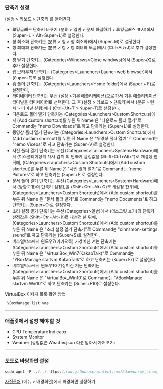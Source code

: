 ### 단축키 설정
(설정 > 키보드 > 단축키)를 들어간다.
* 루킹글래스 단축키 바꾸기 (분류 > 일반 > 문제 해결하기 > 루킹글래스 표시)에서 (Super+L > Alt+Super+L)로 설정한다.  
* 창 최소화 단축키는 (분류 > 창 > 창 최소화)에서 (Super+M)로 설정한다.
* 창 최대화 단축키는 (분류 > 창 > 창 최대화 토글)에서 (Ctrl+Alt+J)로 추가 설정한다.
* 창 닫기 단축키는 (Categories>Windows>Close windows)에서 (Super+X)로 추가 설정한다.
* 웹 브라우저 단축키는 (Categories>Launchers>Launch web browser)에서 (Super+E)로 설정한다.
* 홈 폴더 단축키는 (Categories>Launchers>Home folder)에서 (Super + F)로 설정한다,
* 터미네이터 단축키는 우선 (설정 >기본 애플리케이션)으로 가서 기본 애플리케이션 터미널을 터미네이터로 선택한다.
그 후 (설정 > 키보드 > 단축키)에서 (분류 > 런처 > 터미널 실행)에서 (Ctrl+Alt+T > Super+T)로 설정한다.  
* 다운로드 폴더 열기 단축키는 (Categories>Launchers>Custom Shortcuts)에서 (Add custom shortcut)를 누른 뒤 Name 은 "다운로드 폴더 열기"로 Command는 "nemo Downloads"로 하고 단축키는 (Super+L)로 설정한다.
* 동영상 폴더 열기 단축키는 (Categories>Launchers>Custom Shortcuts)에서 (Add custom shortcut)를 누른 뒤 Name 은 "동영상 폴더 열기"로 Command는 "nemo Videos"로 하고 단축키는 (Super+V)로 설정한다.
* 사진 폴더 열기 단축키는 우선 (Categories>Launchers>System>Hardware)에서 (디스플레이장치 다시 감지)의 단축키 설정값을 (Shift+Ctrl+Alt+*)로 재설정 한 뒤에, (Categories>Launchers>Custom Shortcuts)에서 (Add custom shortcut)를 누른 뒤 Name 은 "사진 폴더 열기"로 Command는 "nemo Pictures"로 하고 단축키는 (Super+P)로 설정한다.
* 문서 폴더 열기 단축키는 우선 (Categories>Launchers>System>Hardware)에서 (방향고정)의 단축키 설정값을 (Shift+Ctrl+Alt+O)로 재설정 한 뒤에, (Categories>Launchers>Custom Shortcuts)에서 (Add custom shortcut)를 누른 뒤 Name 은 "문서 폴더 열기"로 Command는 "nemo Documents"로 하고 단축키는 (Super+O)로 설정한다.
* 소리 설정 열기 단축키는 우선 (Categories>일반)에서 (데스크릿 보기)의 단축키 설정값을 (Shift+Ctrl+Alt+&)로 재설정 한 뒤에,
(Categories>Launchers>Custom Shortcuts)에서 (Add custom shortcut)를 누른 뒤 Name 은 "소리 설정 열기 단축키"로 Command는 "cinnamon-settings sound"로 하고 단축키는 (Super+S)로 설정한다.
* 버추얼박스에서 윈도우7(카카오톡) 가상머신 켜는 단축키는 (Categories>Launchers>Custom Shortcuts)에서 (Add custom shortcut)를 누른 뒤 Name 은 "VirtualBox_Win7(KakaoTalk)"로 Command는 "VBoxManage startvm KakaoTalk"로 하고 단축키는 (Super+F7)로 설정한다.
* 버추얼박스에서 윈도우10 가상머신 켜는 단축키는 (Categories>Launchers>Custom Shortcuts)에서 (Add custom shortcut)를 누른 뒤 Name 은 "VirtualBox_Win10"로 Command는 "VBoxManage startvm Win10"로 하고 단축키는 (Super+F10)로 설정한다.
  
VirtualBox 이미지 목록 확인 방법
```swift
 VBoxManage list vms
```

***
### 애플릿에서 설정 해야 할 것
* CPU Temperature Indicator
* System Monitor
* Weather (설정값은 Weather.json 다운 받아서 가져오기)
***
### 토토로 바탕화면 설정
```swift
sudo wget -P ../../ https://raw.githubusercontent.com/2daeeun/my_linux_setting/master/totoro.png
```
[사진출처](https://wallpaperaccess.com/download/totoro-pc-1998829)
(메뉴 > 배경화면)에서 배경화면 설정하기
